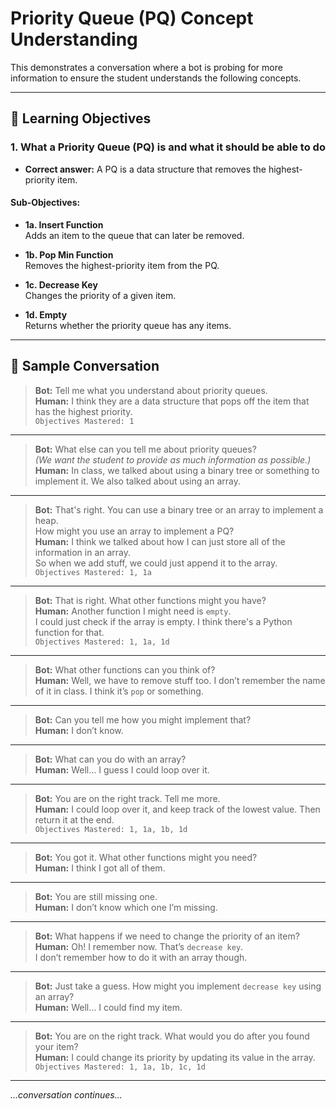 # Priority Queue (PQ) Concept Understanding

This demonstrates a conversation where a bot is probing for more information to ensure the student understands the following concepts.

---

## 🧠 Learning Objectives

### 1. What a Priority Queue (PQ) is and what it should be able to do  
- **Correct answer:** A PQ is a data structure that removes the highest-priority item.

#### Sub-Objectives:
- **1a. Insert Function**  
  Adds an item to the queue that can later be removed.

- **1b. Pop Min Function**  
  Removes the highest-priority item from the PQ.

- **1c. Decrease Key**  
  Changes the priority of a given item.

- **1d. Empty**  
  Returns whether the priority queue has any items.

---

## 💬 Sample Conversation

> **Bot:** Tell me what you understand about priority queues.  
> **Human:** I think they are a data structure that pops off the item that has the highest priority.  
> `Objectives Mastered: 1`

---

> **Bot:** What else can you tell me about priority queues?  
> _(We want the student to provide as much information as possible.)_  
> **Human:** In class, we talked about using a binary tree or something to implement it. We also talked about using an array.

---

> **Bot:** That's right. You can use a binary tree or an array to implement a heap.  
> How might you use an array to implement a PQ?  
> **Human:** I think we talked about how I can just store all of the information in an array.  
> So when we add stuff, we could just append it to the array.  
> `Objectives Mastered: 1, 1a`

---

> **Bot:** That is right. What other functions might you have?  
> **Human:** Another function I might need is `empty`.  
> I could just check if the array is empty. I think there's a Python function for that.  
> `Objectives Mastered: 1, 1a, 1d`

---

> **Bot:** What other functions can you think of?  
> **Human:** Well, we have to remove stuff too. I don’t remember the name of it in class. I think it’s `pop` or something.

---

> **Bot:** Can you tell me how you might implement that?  
> **Human:** I don’t know.

---

> **Bot:** What can you do with an array?  
> **Human:** Well... I guess I could loop over it.

---

> **Bot:** You are on the right track. Tell me more.  
> **Human:** I could loop over it, and keep track of the lowest value. Then return it at the end.  
> `Objectives Mastered: 1, 1a, 1b, 1d`

---

> **Bot:** You got it. What other functions might you need?  
> **Human:** I think I got all of them.

---

> **Bot:** You are still missing one.  
> **Human:** I don’t know which one I’m missing.

---

> **Bot:** What happens if we need to change the priority of an item?  
> **Human:** Oh! I remember now. That’s `decrease key`.  
> I don’t remember how to do it with an array though.

---

> **Bot:** Just take a guess. How might you implement `decrease key` using an array?  
> **Human:** Well... I could find my item.

---

> **Bot:** You are on the right track. What would you do after you found your item?  
> **Human:** I could change its priority by updating its value in the array.  
> `Objectives Mastered: 1, 1a, 1b, 1c, 1d`

---

_...conversation continues..._
